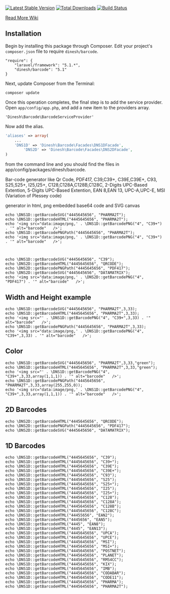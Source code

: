 [![Latest Stable Version](https://poser.pugx.org/dinesh/barcode/v/stable.png)](https://packagist.org/packages/dinesh/barcode)
[![Total Downloads](https://poser.pugx.org/dinesh/barcode/downloads.png)](https://packagist.org/packages/dinesh/barcode)
[![Build Status](https://travis-ci.org/dineshrabara/barcode.png?branch=master)](https://travis-ci.org/dineshrabara/barcode)

[Read More Wiki](https://github.com/dineshrabara/barcode/wiki)

## Installation

Begin by installing this package through Composer. Edit your project's `composer.json` file to require `dinesh/barcode`.

    "require": {
		"laravel/framework": "5.1.*",
		"dinesh/barcode": "5.1"
	}

Next, update Composer from the Terminal:

    composer update

Once this operation completes, the final step is to add the service provider. Open `app/config/app.php`, and add a new item to the providers array.

    'Dinesh\Barcode\BarcodeServiceProvider'

Now add the alias.
```php
'aliases' => array(
    ...
	'DNS1D' => 'Dinesh\Barcode\Facades\DNS1DFacade',
        'DNS2D' => 'Dinesh\Barcode\Facades\DNS2DFacade',
)
```

from the command line and you should find the files in app/config/packages/dinesh/barcode.


Bar-code generator like
Qr Code,
PDF417,
C39,C39+,
C39E,C39E+,
C93,
S25,S25+,
I25,I25+,
C128,C128A,C128B,C128C,
2-Digits UPC-Based Extention,
5-Digits UPC-Based Extention,
EAN 8,EAN 13,
UPC-A,UPC-E,
MSI (Variation of Plessey code)

generator in html, png embedded base64 code and SVG canvas


    echo \DNS1D::getBarcodeSVG("4445645656", "PHARMA2T");
    echo \DNS1D::getBarcodeHTML("4445645656", "PHARMA2T");
    echo '<img src="data:image/png,' . \DNS1D::getBarcodePNG("4", "C39+") . '" alt="barcode"   />';
    echo \DNS1D::getBarcodePNGPath("4445645656", "PHARMA2T");
    echo '<img src="data:image/png,' . \DNS1D::getBarcodePNG("4", "C39+") . '" alt="barcode"   />';



    echo \DNS1D::getBarcodeSVG("4445645656", "C39");
    echo \DNS2D::getBarcodeHTML("4445645656", "QRCODE");
    echo \DNS2D::getBarcodePNGPath("4445645656", "PDF417");
    echo \DNS2D::getBarcodeSVG("4445645656", "DATAMATRIX");
    echo '<img src="data:image/png,' . \DNS2D::getBarcodePNG("4", "PDF417") . '" alt="barcode"   />';


## Width and Height example

    echo \DNS1D::getBarcodeSVG("4445645656", "PHARMA2T",3,33);
    echo \DNS1D::getBarcodeHTML("4445645656", "PHARMA2T",3,33);
    echo '<img src="' . \DNS1D::getBarcodePNG("4", "C39+",3,33) . '" alt="barcode"   />';
    echo \DNS1D::getBarcodePNGPath("4445645656", "PHARMA2T",3,33);
    echo '<img src="data:image/png,' . \DNS1D::getBarcodePNG("4", "C39+",3,33) . '" alt="barcode"   />';


## Color


    echo \DNS1D::getBarcodeSVG("4445645656", "PHARMA2T",3,33,"green");
    echo \DNS1D::getBarcodeHTML("4445645656", "PHARMA2T",3,33,"green");
    echo '<img src="' . \DNS1D::getBarcodePNG("4", "C39+",3,33,array(1,1,1)) . '" alt="barcode"   />';
    echo \DNS1D::getBarcodePNGPath("4445645656", "PHARMA2T",3,33,array(255,255,0));
    echo '<img src="data:image/png,' . \DNS1D::getBarcodePNG("4", "C39+",3,33,array(1,1,1)) . '" alt="barcode"   />';


## 2D Barcodes

    echo \DNS2D::getBarcodeHTML("4445645656", "QRCODE");
    echo \DNS2D::getBarcodePNGPath("4445645656", "PDF417");
    echo \DNS2D::getBarcodeSVG("4445645656", "DATAMATRIX");

## 1D Barcodes

    echo \DNS1D::getBarcodeHTML("4445645656", "C39");
    echo \DNS1D::getBarcodeHTML("4445645656", "C39+");
    echo \DNS1D::getBarcodeHTML("4445645656", "C39E");
    echo \DNS1D::getBarcodeHTML("4445645656", "C39E+");
    echo \DNS1D::getBarcodeHTML("4445645656", "C93");
    echo \DNS1D::getBarcodeHTML("4445645656", "S25");
    echo \DNS1D::getBarcodeHTML("4445645656", "S25+");
    echo \DNS1D::getBarcodeHTML("4445645656", "I25");
    echo \DNS1D::getBarcodeHTML("4445645656", "I25+");
    echo \DNS1D::getBarcodeHTML("4445645656", "C128");
    echo \DNS1D::getBarcodeHTML("4445645656", "C128A");
    echo \DNS1D::getBarcodeHTML("4445645656", "C128B");
    echo \DNS1D::getBarcodeHTML("4445645656", "C128C");
    echo \DNS1D::getBarcodeHTML("44455656", "EAN2");
    echo \DNS1D::getBarcodeHTML("4445656", "EAN5");
    echo \DNS1D::getBarcodeHTML("4445", "EAN8");
    echo \DNS1D::getBarcodeHTML("4445", "EAN13");
    echo \DNS1D::getBarcodeHTML("4445645656", "UPCA");
    echo \DNS1D::getBarcodeHTML("4445645656", "UPCE");
    echo \DNS1D::getBarcodeHTML("4445645656", "MSI");
    echo \DNS1D::getBarcodeHTML("4445645656", "MSI+");
    echo \DNS1D::getBarcodeHTML("4445645656", "POSTNET");
    echo \DNS1D::getBarcodeHTML("4445645656", "PLANET");
    echo \DNS1D::getBarcodeHTML("4445645656", "RMS4CC");
    echo \DNS1D::getBarcodeHTML("4445645656", "KIX");
    echo \DNS1D::getBarcodeHTML("4445645656", "IMB");
    echo \DNS1D::getBarcodeHTML("4445645656", "CODABAR");
    echo \DNS1D::getBarcodeHTML("4445645656", "CODE11");
    echo \DNS1D::getBarcodeHTML("4445645656", "PHARMA");
    echo \DNS1D::getBarcodeHTML("4445645656", "PHARMA2T");
